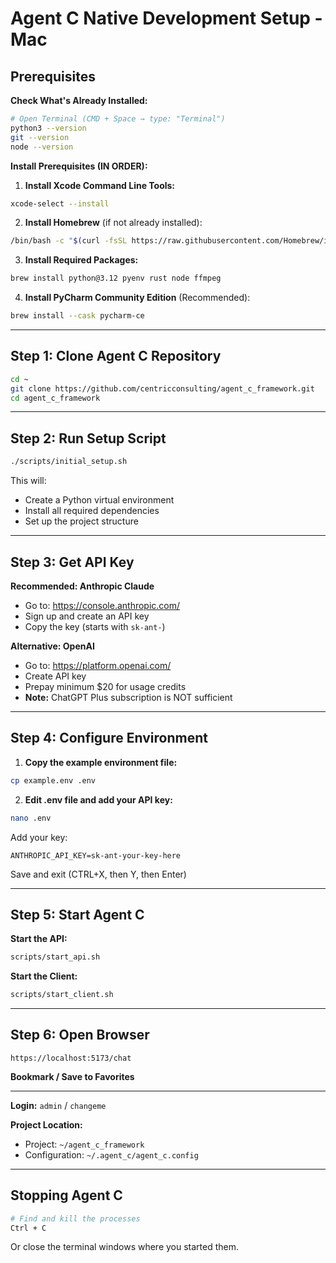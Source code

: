 # Agent C Native Development Setup - Mac

## Prerequisites

**Check What's Already Installed:**
```bash
# Open Terminal (CMD + Space → type: "Terminal")
python3 --version
git --version
node --version
```

**Install Prerequisites (IN ORDER):**

1. **Install Xcode Command Line Tools:**
```bash
xcode-select --install
```

2. **Install Homebrew** (if not already installed):
```bash
/bin/bash -c "$(curl -fsSL https://raw.githubusercontent.com/Homebrew/install/HEAD/install.sh)"
```

3. **Install Required Packages:**
```bash
brew install python@3.12 pyenv rust node ffmpeg
```

4. **Install PyCharm Community Edition** (Recommended):
```bash
brew install --cask pycharm-ce
```

---

## Step 1: Clone Agent C Repository

```bash
cd ~
git clone https://github.com/centricconsulting/agent_c_framework.git
cd agent_c_framework
```

---

## Step 2: Run Setup Script

```bash
./scripts/initial_setup.sh
```

This will:
- Create a Python virtual environment
- Install all required dependencies
- Set up the project structure

---

## Step 3: Get API Key

**Recommended: Anthropic Claude**
- Go to: https://console.anthropic.com/
- Sign up and create an API key
- Copy the key (starts with `sk-ant-`)

**Alternative: OpenAI**
- Go to: https://platform.openai.com/
- Create API key
- Prepay minimum $20 for usage credits
- **Note:** ChatGPT Plus subscription is NOT sufficient

---

## Step 4: Configure Environment

1. **Copy the example environment file:**
```bash
cp example.env .env
```

2. **Edit .env file and add your API key:**
```bash
nano .env
```

Add your key:
```
ANTHROPIC_API_KEY=sk-ant-your-key-here
```

Save and exit (CTRL+X, then Y, then Enter)

---

## Step 5: Start Agent C

**Start the API:**
```bash
scripts/start_api.sh
```

**Start the Client:**
```bash
scripts/start_client.sh
```

---

## Step 6: Open Browser

```
https://localhost:5173/chat
```

**Bookmark / Save to Favorites**

---

**Login:** `admin` / `changeme`

**Project Location:**
- Project: `~/agent_c_framework`
- Configuration: `~/.agent_c/agent_c.config`

---

## Stopping Agent C

```bash
# Find and kill the processes
Ctrl + C
```

Or close the terminal windows where you started them.

